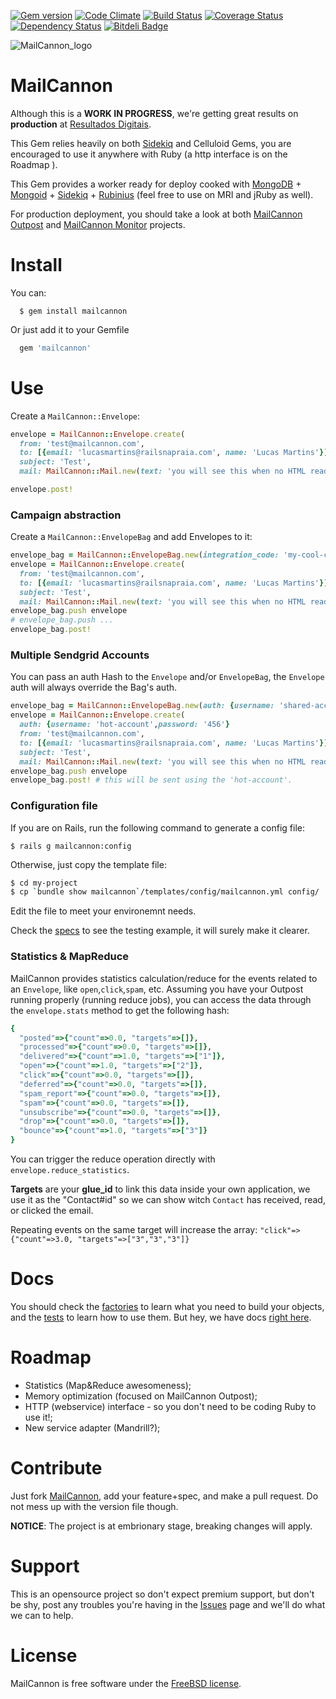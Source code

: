 [![Gem version](https://badge.fury.io/rb/mailcannon.png)](http://rubygems.org/gems/mailcannon) [![Code Climate](https://codeclimate.com/github/mailcannon/mailcannon.png)](https://codeclimate.com/github/mailcannon/mailcannon) [![Build Status](https://travis-ci.org/mailcannon/mailcannon.png?branch=master)](https://travis-ci.org/mailcannon/mailcannon) [![Coverage Status](https://coveralls.io/repos/lucasmartins/mailcannon/badge.png)](https://coveralls.io/r/mailcannon/mailcannon) [![Dependency Status](https://gemnasium.com/mailcannon/mailcannon.png)](https://gemnasium.com/mailcannon/mailcannon) [![Bitdeli Badge](https://d2weczhvl823v0.cloudfront.net/mailcannon/mailcannon/trend.png)](https://bitdeli.com/free "Bitdeli Badge")

![MailCannon_logo](http://blog.railsnapraia.com/images/mailcannon_seal_128.png)

MailCannon
==========

Although this is a **WORK IN PROGRESS**, we're getting great results on **production** at [Resultados Digitais](http://resultadosdigitais.com.br/).

This Gem relies heavily on both [Sidekiq](https://github.com/mperham/sidekiq) and Celluloid Gems, you are encouraged to use it anywhere with Ruby (a http interface is on the Roadmap ).

This Gem provides a worker ready for deploy cooked with [MongoDB](http://www.mongodb.org/) + [Mongoid](https://github.com/mongoid/mongoid) + [Sidekiq](https://github.com/mperham/sidekiq) + [Rubinius](http://rubini.us/) (feel free to use on MRI and jRuby as well).

For production deployment, you should take a look at both [MailCannon Outpost](https://github.com/lucasmartins/mailcannon-outpost) and [MailCannon Monitor](https://github.com/lucasmartins/mailcannon-monitor) projects.

Install
=======

You can:
```
  $ gem install mailcannon
```

Or just add it to your Gemfile
```ruby
  gem 'mailcannon'
```

Use
===

Create a `MailCannon::Envelope`:
```ruby
envelope = MailCannon::Envelope.create(
  from: 'test@mailcannon.com',
  to: [{email: 'lucasmartins@railsnapraia.com', name: 'Lucas Martins'}],
  subject: 'Test',
  mail: MailCannon::Mail.new(text: 'you will see this when no HTML reader is available', html: 'this should be an HTML'))

envelope.post!
```

### Campaign abstraction

Create a `MailCannon::EnvelopeBag` and add Envelopes to it:
```ruby
envelope_bag = MailCannon::EnvelopeBag.new(integration_code: 'my-cool-campaign')
envelope = MailCannon::Envelope.create(
  from: 'test@mailcannon.com',
  to: [{email: 'lucasmartins@railsnapraia.com', name: 'Lucas Martins'}],
  subject: 'Test',
  mail: MailCannon::Mail.new(text: 'you will see this when no HTML reader is available', html: 'this should be an HTML'))
envelope_bag.push envelope
# envelope_bag.push ...
envelope_bag.post!
```

### Multiple Sendgrid Accounts

You can pass an auth Hash to the `Envelope` and/or `EnvelopeBag`, the `Envelope` auth will always override the Bag's auth.

```ruby
envelope_bag = MailCannon::EnvelopeBag.new(auth: {username: 'shared-account',password: '123'})
envelope = MailCannon::Envelope.create(
  auth: {username: 'hot-account',password: '456'}
  from: 'test@mailcannon.com',
  to: [{email: 'lucasmartins@railsnapraia.com', name: 'Lucas Martins'}],
  subject: 'Test',
  mail: MailCannon::Mail.new(text: 'you will see this when no HTML reader is available', html: 'this should be an HTML'))
envelope_bag.push envelope
envelope_bag.post! # this will be sent using the 'hot-account'.
```

### Configuration file
If you are on Rails, run the following command to generate a config file:

`$ rails g mailcannon:config`

Otherwise, just copy the template file:

```bash
$ cd my-project
$ cp `bundle show mailcannon`/templates/config/mailcannon.yml config/
```

Edit the file to meet your environemnt needs.

Check the [specs](https://github.com/lucasmartins/mailcannon/tree/master/spec) to see the testing example, it will surely make it clearer.

### Statistics & MapReduce

MailCannon provides statistics calculation/reduce for the events related to an `Envelope`, like `open`,`click`,`spam`, etc. Assuming you have your Outpost running properly (running reduce jobs), you can access the data through the `envelope.stats` method to get the following hash:

```ruby
{
  "posted"=>{"count"=>0.0, "targets"=>[]},
  "processed"=>{"count"=>0.0, "targets"=>[]},
  "delivered"=>{"count"=>1.0, "targets"=>["1"]},
  "open"=>{"count"=>1.0, "targets"=>["2"]},
  "click"=>{"count"=>0.0, "targets"=>[]},
  "deferred"=>{"count"=>0.0, "targets"=>[]},
  "spam_report"=>{"count"=>0.0, "targets"=>[]},
  "spam"=>{"count"=>0.0, "targets"=>[]},
  "unsubscribe"=>{"count"=>0.0, "targets"=>[]},
  "drop"=>{"count"=>0.0, "targets"=>[]},
  "bounce"=>{"count"=>1.0, "targets"=>["3"]}
}
```

You can trigger the reduce operation directly with `envelope.reduce_statistics`.

**Targets** are your __glue_id__ to link this data inside your own application, we use it as the "Contact#id" so we can show witch `Contact` has received, read, or clicked the email.

Repeating events on the same target will increase the array: `"click"=>{"count"=>3.0, "targets"=>["3","3","3"]}`


Docs
====
You should check the [factories](https://github.com/lucasmartins/mailcannon/tree/master/spec/factories) to learn what you need to build your objects, and the [tests](https://github.com/lucasmartins/mailcannon/tree/master/spec/mailcannon) to learn how to use them. But hey, we have docs [right here](http://rdoc.info/github/lucasmartins/mailcannon/master/frames).

Roadmap
=======

- Statistics (Map&Reduce awesomeness);
- Memory optimization (focused on MailCannon Outpost);
- HTTP (webservice) interface - so you don't need to be coding Ruby to use it!;
- New service adapter (Mandrill?);

Contribute
==========

Just fork [MailCannon](https://github.com/lucasmartins/mailcannon), add your feature+spec, and make a pull request. Do not mess up with the version file though.

**NOTICE**: The project is at embrionary stage, breaking changes will apply.
  
Support
=======

This is an opensource project so don't expect premium support, but don't be shy, post any troubles you're having in the [Issues](https://github.com/lucasmartins/mailcannon/issues) page and we'll do what we can to help.

License
=======

MailCannon is free software under the [FreeBSD license](http://www.freebsd.org/copyright/freebsd-license.html).

